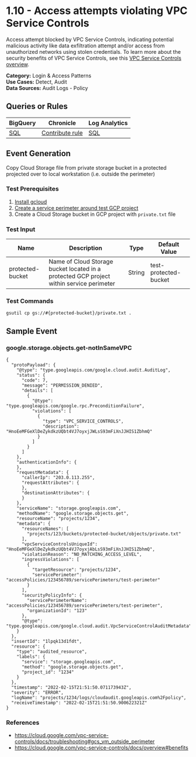 # 1.10 - Access attempts violating VPC Service Controls
Access attempt blocked by VPC Service Controls, indicating potential malicious activity like data exfiltration attempt
and/or access from unauthorized networks using stolen credentials. To learn more about the security benefits of VPC Service Controls,
see this [VPC Service Controls overview](https://cloud.google.com/vpc-service-controls/docs/overview#benefits).


**Category:** Login & Access Patterns
</br>
**Use Cases:** Detect, Audit
</br>
**Data Sources:** Audit Logs - Policy
</br>



## Queries or Rules
BigQuery | Chronicle | Log Analytics
--- | --- | ---
[SQL](../../backends/bigquery/sql/1_10_access_attempts_blocked_by_VPC_SC.sql) | [Contribute rule](../../CONTRIBUTING.md) | [SQL](../../backends/log_analytics/sql/1_10_access_attempts_blocked_by_VPC_SC.sql)

## Event Generation

Copy Cloud Storage file from private storage bucket in a protected projected over to local workstation (i.e. outside the perimeter)





### Test Prerequisites
1. [Install gcloud](https://cloud.google.com/sdk/docs/install)
1. [Create a service perimeter around test GCP project](https://cloud.google.com/vpc-service-controls/docs/create-service-perimeters)
1. Create a Cloud Storage bucket in GCP project with `private.txt` file


### Test Input
| Name | Description | Type | Default Value |
|------|-------------|------|---------------|
| protected-bucket | Name of Cloud Storage bucket located in a protected GCP project within service perimeter | String | test-protected-bucket|

### Test Commands
```
gsutil cp gs://#{protected-bucket}/private.txt .
```



## Sample Event


### google.storage.objects.get-notInSameVPC
```
{
  "protoPayload": {
    "@type": "type.googleapis.com/google.cloud.audit.AuditLog",
    "status": {
      "code": 7,
      "message": "PERMISSION_DENIED",
      "details": [
        {
          "@type": "type.googleapis.com/google.rpc.PreconditionFailure",
          "violations": [
            {
              "type": "VPC_SERVICE_CONTROLS",
              "description": "HnoEeMFGeXlDeZykdkzUQbt4VJ7oyxjJWLsS93mFiXnJJHIS1ZbhmQ"
            }
          ]
        }
      ]
    },
    "authenticationInfo": {
    },
    "requestMetadata": {
      "callerIp": "203.0.113.255",
      "requestAttributes": {
      },
      "destinationAttributes": {
      }
    },
    "serviceName": "storage.googleapis.com",
    "methodName": "google.storage.objects.get",
    "resourceName": "projects/1234",
    "metadata": {
      "resourceNames": [
        "projects/123/buckets/protected-bucket/objects/private.txt"
      ],
      "vpcServiceControlsUniqueId": "HnoEeMFGeXlDeZykdkzUQbt4VJ7oyxjAbLsS93mFiXnJJHIS1ZbhmQ",
      "violationReason": "NO_MATCHING_ACCESS_LEVEL",
      "ingressViolations": [
        {
          "targetResource": "projects/1234",
          "servicePerimeter": "accessPolicies/123456789/servicePerimeters/test-perimeter"
        }
      ],
      "securityPolicyInfo": {
        "servicePerimeterName": "accessPolicies/123456789/servicePerimeters/test-perimeter",
        "organizationId": "123"
      },
      "@type": "type.googleapis.com/google.cloud.audit.VpcServiceControlAuditMetadata"
    }
  },
  "insertId": "1lpqk13d1fdt",
  "resource": {
    "type": "audited_resource",
    "labels": {
      "service": "storage.googleapis.com",
      "method": "google.storage.objects.get",
      "project_id": "1234"
    }
  },
  "timestamp": "2022-02-15T21:51:50.071173943Z",
  "severity": "ERROR",
  "logName": "projects/1234/logs/cloudaudit.googleapis.com%2Fpolicy",
  "receiveTimestamp": "2022-02-15T21:51:50.900622321Z"
}
```



### References
- https://cloud.google.com/vpc-service-controls/docs/troubleshooting#gcs_vm_outside_perimeter
- https://cloud.google.com/vpc-service-controls/docs/overview#benefits
    
